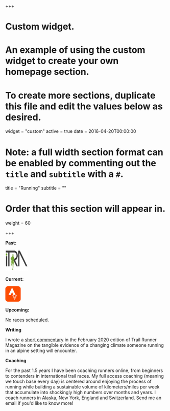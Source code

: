 +++
# Custom widget.
# An example of using the custom widget to create your own homepage section.
# To create more sections, duplicate this file and edit the values below as desired.
widget = "custom"
active = true
date = 2016-04-20T00:00:00

# Note: a full width section format can be enabled by commenting out the `title` and `subtitle` with a `#`.
title = "Running"
subtitle = ""


# Order that this section will appear in.
weight = 60

+++

**Past:**

<a href="https://itra.run/community/sam.herreid/1714633/111043/" class="itra-badge- itra-badge-follow" target="_blank"><img src="home/itralogo.jpg" 
height="65" 
width="70"
alt="itra" /></a>

**Current:**

<a href="https://www.strava.com/athletes/24750605" class="strava-badge- strava-badge-follow" target="_blank"><img src="home/48.png" 
height="48" 
width="48"
alt="strava" /></a>


**Upcoming:**

No races scheduled.


**Writing**

I wrote a [short commentary](https://trailrunnermag.com/destinations/international/a-glaciologist-in-chamonix.html) in the February 2020 edition of Trail Runner Magazine on the tangible evidence of a changing climate someone running in an alpine setting will encounter. 

**Coaching**

For the past 1.5 years I have been coaching runners online, from beginners to contenders in international trail races. My full access coaching (meaning we touch base every day) is centered around enjoying the process of running while building a sustainable volume of kilometers/miles per week that accumulate into shockingly high numbers over months and years. I coach runners in Alaska, New York, England and Switzerland. Send me an email if you'd like to know more!  

